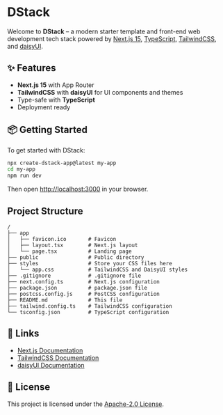 # DStack

Welcome to **DStack** – a modern starter template and front-end web development tech stack powered by [Next.js 15](https://nextjs.org), [TypeScript](https://www.typescriptlang.org), [TailwindCSS](https://tailwindcss.com), and [daisyUI](https://daisyui.com).

## ✨ Features

- **Next.js 15** with App Router
- **TailwindCSS** with **daisyUI** for UI components and themes
- Type-safe with **TypeScript**
- Deployment ready

## 📦 Getting Started

To get started with DStack:

```bash
npx create-dstack-app@latest my-app
cd my-app
npm run dev
```

Then open [http://localhost:3000](http://localhost:3000) in your browser.

## Project Structure

```
/
├── app
│   ├── favicon.ico       # Favicon
│   ├── layout.tsx        # Next.js layout
│   └── page.tsx          # Landing page
├── public                # Public directory
├── styles                # Store your CSS files here
│   └── app.css           # TailwindCSS and DaisyUI styles
├── .gitignore            # .gitignore file
├── next.config.ts        # Next.js configuration
├── package.json          # package.json file
├── postcss.config.js     # PostCSS configuration
├── README.md             # This file
├── tailwind.config.ts    # TailwindCSS configuration
└── tsconfig.json         # TypeScript configuration
```

## 🔗 Links

* [Next.js Documentation](https://nextjs.org/docs)
* [TailwindCSS Documentation](https://tailwindcss.com/docs)
* [daisyUI Documentation](https://daisyui.com/docs)

## 📄 License

This project is licensed under the [Apache-2.0 License](LICENSE).

